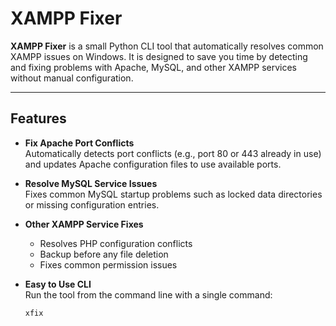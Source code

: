 # XAMPP Fixer

**XAMPP Fixer** is a small Python CLI tool that automatically resolves common XAMPP issues on Windows. It is designed to save you time by detecting and fixing problems with Apache, MySQL, and other XAMPP services without manual configuration.

---

## Features

- **Fix Apache Port Conflicts**  
  Automatically detects port conflicts (e.g., port 80 or 443 already in use) and updates Apache configuration files to use available ports.

- **Resolve MySQL Service Issues**  
  Fixes common MySQL startup problems such as locked data directories or missing configuration entries.

- **Other XAMPP Service Fixes**  
  - Resolves PHP configuration conflicts  
  - Backup before any file deletion
  - Fixes common permission issues  

- **Easy to Use CLI**  
  Run the tool from the command line with a single command:

  ```bash
  xfix

